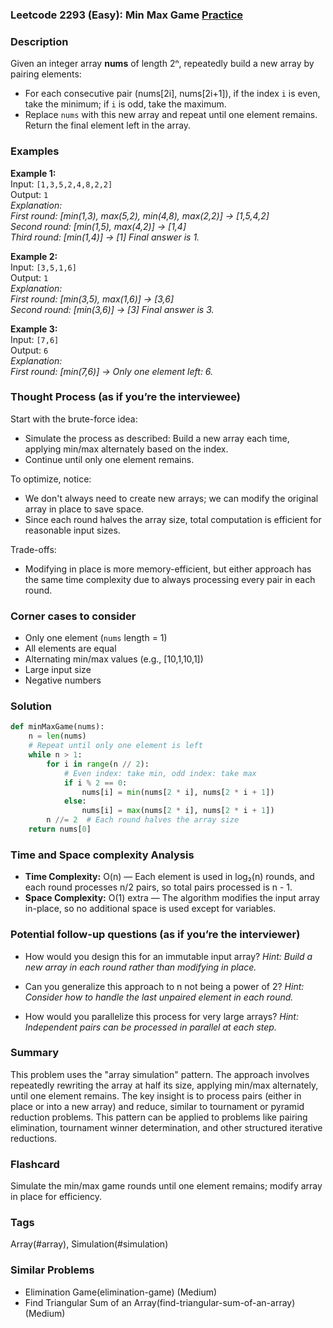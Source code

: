 ### Leetcode 2293 (Easy): Min Max Game [Practice](https://leetcode.com/problems/min-max-game)

### Description  
Given an integer array **nums** of length 2ⁿ, repeatedly build a new array by pairing elements:
- For each consecutive pair (nums[2i], nums[2i+1]), if the index `i` is even, take the minimum; if `i` is odd, take the maximum.
- Replace `nums` with this new array and repeat until one element remains.
Return the final element left in the array.

### Examples  

**Example 1:**  
Input: `[1,3,5,2,4,8,2,2]`  
Output: `1`  
*Explanation:  
First round: [min(1,3), max(5,2), min(4,8), max(2,2)] → [1,5,4,2]  
Second round: [min(1,5), max(4,2)] → [1,4]  
Third round: [min(1,4)] → [1]
Final answer is 1.*

**Example 2:**  
Input: `[3,5,1,6]`  
Output: `1`  
*Explanation:  
First round: [min(3,5), max(1,6)] → [3,6]  
Second round: [min(3,6)] → [3]
Final answer is 3.*

**Example 3:**  
Input: `[7,6]`  
Output: `6`  
*Explanation:  
First round: [min(7,6)] → 
Only one element left: 6.*

### Thought Process (as if you’re the interviewee)  
Start with the brute-force idea:
- Simulate the process as described: Build a new array each time, applying min/max alternately based on the index.
- Continue until only one element remains.

To optimize, notice:
- We don't always need to create new arrays; we can modify the original array in place to save space.
- Since each round halves the array size, total computation is efficient for reasonable input sizes.

Trade-offs:
- Modifying in place is more memory-efficient, but either approach has the same time complexity due to always processing every pair in each round.

### Corner cases to consider  
- Only one element (`nums` length = 1)
- All elements are equal
- Alternating min/max values (e.g., [10,1,10,1])
- Large input size
- Negative numbers

### Solution

```python
def minMaxGame(nums):
    n = len(nums)
    # Repeat until only one element is left
    while n > 1:
        for i in range(n // 2):
            # Even index: take min, odd index: take max
            if i % 2 == 0:
                nums[i] = min(nums[2 * i], nums[2 * i + 1])
            else:
                nums[i] = max(nums[2 * i], nums[2 * i + 1])
        n //= 2  # Each round halves the array size
    return nums[0]
```

### Time and Space complexity Analysis  

- **Time Complexity:** O(n) — Each element is used in log₂(n) rounds, and each round processes n/2 pairs, so total pairs processed is n - 1.
- **Space Complexity:** O(1) extra — The algorithm modifies the input array in-place, so no additional space is used except for variables.

### Potential follow-up questions (as if you’re the interviewer)  

- How would you design this for an immutable input array?
  *Hint: Build a new array in each round rather than modifying in place.*

- Can you generalize this approach to n not being a power of 2?
  *Hint: Consider how to handle the last unpaired element in each round.*

- How would you parallelize this process for very large arrays?
  *Hint: Independent pairs can be processed in parallel at each step.*

### Summary
This problem uses the "array simulation" pattern. The approach involves repeatedly rewriting the array at half its size, applying min/max alternately, until one element remains. The key insight is to process pairs (either in place or into a new array) and reduce, similar to tournament or pyramid reduction problems. This pattern can be applied to problems like pairing elimination, tournament winner determination, and other structured iterative reductions.


### Flashcard
Simulate the min/max game rounds until one element remains; modify array in place for efficiency.

### Tags
Array(#array), Simulation(#simulation)

### Similar Problems
- Elimination Game(elimination-game) (Medium)
- Find Triangular Sum of an Array(find-triangular-sum-of-an-array) (Medium)